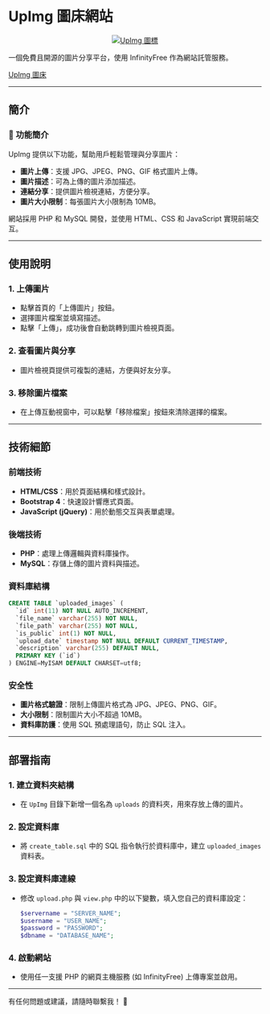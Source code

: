 # UpImg 圖床網站

<p align="center">
  <a href="https://upimg.kesug.com" target="_blank">
    <img src="https://i.imgur.com/nviymd9.png" alt="UpImg 圖標" hight="160"/>
  </a>
</p>

一個免費且開源的圖片分享平台，使用 InfinityFree 作為網站託管服務。

[UpImg 圖床](https://upimg.kesug.com)

---

## 簡介

### 🌟 功能簡介
UpImg 提供以下功能，幫助用戶輕鬆管理與分享圖片：

- **圖片上傳**：支援 JPG、JPEG、PNG、GIF 格式圖片上傳。
- **圖片描述**：可為上傳的圖片添加描述。
- **連結分享**：提供圖片檢視連結，方便分享。
- **圖片大小限制**：每張圖片大小限制為 10MB。

網站採用 PHP 和 MySQL 開發，並使用 HTML、CSS 和 JavaScript 實現前端交互。

---

## 使用說明

### 1. 上傳圖片
- 點擊首頁的「上傳圖片」按鈕。
- 選擇圖片檔案並填寫描述。
- 點擊「上傳」，成功後會自動跳轉到圖片檢視頁面。

### 2. 查看圖片與分享
- 圖片檢視頁提供可複製的連結，方便與好友分享。

### 3. 移除圖片檔案
- 在上傳互動視窗中，可以點擊「移除檔案」按鈕來清除選擇的檔案。

---

## 技術細節

### 前端技術
- **HTML/CSS**：用於頁面結構和樣式設計。
- **Bootstrap 4**：快速設計響應式頁面。
- **JavaScript (jQuery)**：用於動態交互與表單處理。

### 後端技術
- **PHP**：處理上傳邏輯與資料庫操作。
- **MySQL**：存儲上傳的圖片資料與描述。

### 資料庫結構
```sql
CREATE TABLE `uploaded_images` (
  `id` int(11) NOT NULL AUTO_INCREMENT,
  `file_name` varchar(255) NOT NULL,
  `file_path` varchar(255) NOT NULL,
  `is_public` int(1) NOT NULL,
  `upload_date` timestamp NOT NULL DEFAULT CURRENT_TIMESTAMP,
  `description` varchar(255) DEFAULT NULL,
  PRIMARY KEY (`id`)
) ENGINE=MyISAM DEFAULT CHARSET=utf8;
```

### 安全性
- **圖片格式驗證**：限制上傳圖片格式為 JPG、JPEG、PNG、GIF。
- **大小限制**：限制圖片大小不超過 10MB。
- **資料庫防護**：使用 SQL 預處理語句，防止 SQL 注入。

---

## 部署指南

### 1. 建立資料夾結構
- 在 `UpImg` 目錄下新增一個名為 `uploads` 的資料夾，用來存放上傳的圖片。

### 2. 設定資料庫
- 將 `create_table.sql` 中的 SQL 指令執行於資料庫中，建立 `uploaded_images` 資料表。

### 3. 設定資料庫連線
- 修改 `upload.php` 與 `view.php` 中的以下變數，填入您自己的資料庫設定：
  ```php
  $servername = "SERVER_NAME";
  $username = "USER_NAME";
  $password = "PASSWORD";
  $dbname = "DATABASE_NAME";
  ```

### 4. 啟動網站
- 使用任一支援 PHP 的網頁主機服務 (如 InfinityFree) 上傳專案並啟用。

---

有任何問題或建議，請隨時聯繫我！ 🎉

